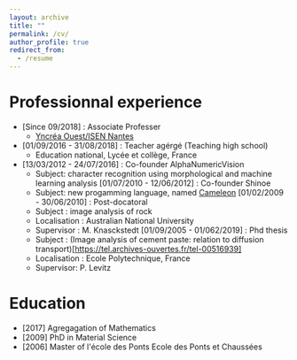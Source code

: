 ```yaml
---
layout: archive
title: ""
permalink: /cv/
author_profile: true
redirect_from:
  - /resume
---
```


Professionnal experience
======
* [Since 09/2018] : Associate Professer
  * [Yncréa Ouest/ISEN Nantes](https://isen-nantes.fr/)
* [01/09/2016 - 31/08/2018] : Teacher agérgé (Teaching high school)
  * Education national, Lycée et collège, France
* [13/03/2012 - 24/07/2016] : Co-founder AlphaNumericVision
  * Subject: character recognition using morphological and machine learning analysis 
  [01/07/2010 - 12/06/2012] : Co-founder Shinoe
  * Subject: new progamming language, named [Cameleon](https://en.wikipedia.org/wiki/Cameleon_(programming_language))
  [01/02/2009 - 30/06/2010] : Post-docatoral
  * Subject : image analysis of rock
  * Localisation : Australian National University
  * Supervisor :   M. Knasckstedt
  [01/09/2005 - 01/062/2019] : Phd thesis
  * Subject : (Image analysis of cement paste: relation to diffusion transport)[https://tel.archives-ouvertes.fr/tel-00516939]
  * Localisation : Ecole Polytechnique, France
  * Supervisor: P. Levitz

Education
======
* [2017] Agregagation of Mathematics
* [2009] PhD in Material Science
* [2006] Master of l'école des Ponts Ecole des Ponts et Chaussées



